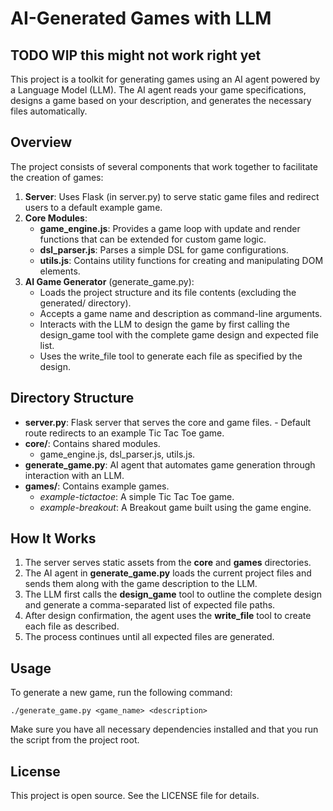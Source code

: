 # AI-Generated Games with LLM

## TODO WIP this might not work right yet

This project is a toolkit for generating games using an AI agent powered by a Language Model (LLM). The AI agent reads your game specifications, designs a game based on your description, and generates the necessary files automatically.

## Overview

The project consists of several components that work together to facilitate the creation of games:

1. **Server**: Uses Flask (in server.py) to serve static game files and redirect users to a default example game.
2. **Core Modules**: 
   - **game_engine.js**: Provides a game loop with update and render functions that can be extended for custom game logic.
   - **dsl_parser.js**: Parses a simple DSL for game configurations.
   - **utils.js**: Contains utility functions for creating and manipulating DOM elements.
3. **AI Game Generator** (generate_game.py): 
   - Loads the project structure and its file contents (excluding the generated/ directory).
   - Accepts a game name and description as command-line arguments.
   - Interacts with the LLM to design the game by first calling the design_game tool with the complete game design and expected file list.
   - Uses the write_file tool to generate each file as specified by the design.

## Directory Structure

- **server.py**: Flask server that serves the core and game files.
       - Default route redirects to an example Tic Tac Toe game.
- **core/**: Contains shared modules.
   - game_engine.js, dsl_parser.js, utils.js.
- **generate_game.py**: AI agent that automates game generation through interaction with an LLM.
- **games/**: Contains example games.
   - *example-tictactoe*: A simple Tic Tac Toe game.
   - *example-breakout*: A Breakout game built using the game engine.

## How It Works

1. The server serves static assets from the **core** and **games** directories.
2. The AI agent in **generate_game.py** loads the current project files and sends them along with the game description to the LLM.
3. The LLM first calls the **design_game** tool to outline the complete design and generate a comma-separated list of expected file paths.
4. After design confirmation, the agent uses the **write_file** tool to create each file as described.
5. The process continues until all expected files are generated.

## Usage

To generate a new game, run the following command:

    ./generate_game.py <game_name> <description>

Make sure you have all necessary dependencies installed and that you run the script from the project root.

## License

This project is open source. See the LICENSE file for details.
